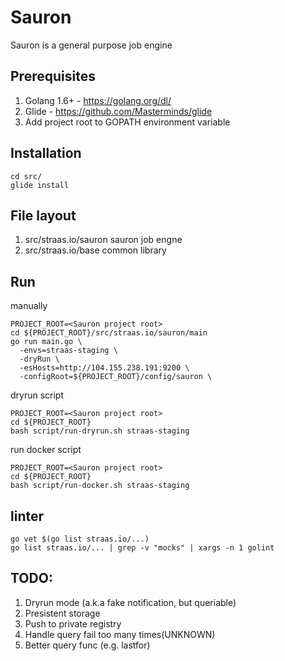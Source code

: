 # Sauron
Sauron is a general purpose job engine

## Prerequisites
1. Golang 1.6+ - https://golang.org/dl/
2. Glide - https://github.com/Masterminds/glide
3. Add project root to GOPATH environment variable

## Installation
```
cd src/
glide install

```

## File layout
1. src/straas.io/sauron  sauron job engne
2. src/straas.io/base common library

## Run

manually
```
PROJECT_ROOT=<Sauron project root>
cd ${PROJECT_ROOT}/src/straas.io/sauron/main
go run main.go \
  -envs=straas-staging \
  -dryRun \
  -esHosts=http://104.155.238.191:9200 \
  -configRoot=${PROJECT_ROOT}/config/sauron \
```

dryrun script
```
PROJECT_ROOT=<Sauron project root>
cd ${PROJECT_ROOT}
bash script/run-dryrun.sh straas-staging
```

run docker script
```
PROJECT_ROOT=<Sauron project root>
cd ${PROJECT_ROOT}
bash script/run-docker.sh straas-staging
```

## linter
```
go vet $(go list straas.io/...)
go list straas.io/... | grep -v "mocks" | xargs -n 1 golint
```

## TODO:
1. Dryrun mode (a.k.a fake notification, but queriable)
2. Presistent storage
3. Push to private registry
4. Handle query fail too many times(UNKNOWN)
5. Better query func (e.g. lastfor)
